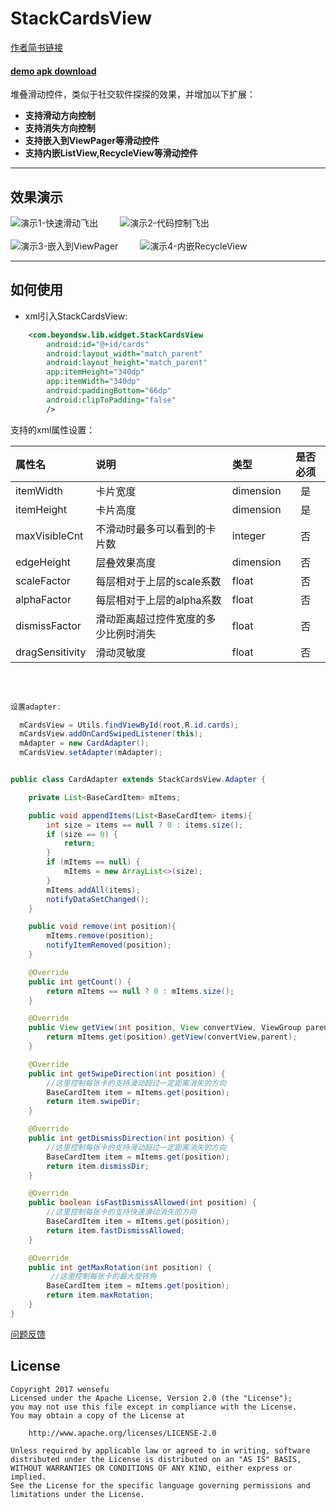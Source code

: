 # StackCardsView

[作者简书链接](https://www.jianshu.com/p/55c3e0e8be0c)

#### [demo apk download](https://github.com/wensefu/StackCardsView/blob/master/StackCardsView-demo.apk?raw=true)

堆叠滑动控件，类似于社交软件探探的效果，并增加以下扩展：

- **支持滑动方向控制**
- **支持消失方向控制**
- **支持嵌入到ViewPager等滑动控件**
- **支持内嵌ListView,RecycleView等滑动控件**


-------------------

效果演示
-------

 ![演示1-快速滑动飞出](demo-images/demo1.gif)&ensp;&ensp;&ensp;&ensp;&ensp;![演示2-代码控制飞出](demo-images/demo2.gif)
<br/><br/>
![演示3-嵌入到ViewPager](demo-images/demo3.gif)&ensp;&ensp;&ensp;&ensp;&ensp;![演示4-内嵌RecycleView](demo-images/demo4.gif)

-------------------

如何使用
-------

 - xml引入StackCardsView:

``` xml
    <com.beyondsw.lib.widget.StackCardsView
        android:id="@+id/cards"
        android:layout_width="match_parent"
        android:layout_height="match_parent"
        app:itemHeight="340dp"
        app:itemWidth="340dp"
        android:paddingBottom="66dp"
        android:clipToPadding="false"
        />
```
支持的xml属性设置：

| 属性名 |    说明 | 类型  |是否必须|
| :-------- | :------| :-- |:--: |
| itemWidth  | 卡片宽度 |  dimension   |是|
| itemHeight     |   卡片高度 |  dimension  |是|
| maxVisibleCnt      |    不滑动时最多可以看到的卡片数 | integer  |否|
| edgeHeight      |    层叠效果高度 | dimension  |否|
| scaleFactor      |    每层相对于上层的scale系数 | float  |否|
| alphaFactor      |    每层相对于上层的alpha系数 | float  |否|
| dismissFactor      |    滑动距离超过控件宽度的多少比例时消失 | float  |否|
| dragSensitivity      |    滑动灵敏度 | float  |否|

<br/><br/>


``` java
设置adapter:

  mCardsView = Utils.findViewById(root,R.id.cards);
  mCardsView.addOnCardSwipedListener(this);
  mAdapter = new CardAdapter();
  mCardsView.setAdapter(mAdapter);


public class CardAdapter extends StackCardsView.Adapter {

    private List<BaseCardItem> mItems;

    public void appendItems(List<BaseCardItem> items){
        int size = items == null ? 0 : items.size();
        if (size == 0) {
            return;
        }
        if (mItems == null) {
            mItems = new ArrayList<>(size);
        }
        mItems.addAll(items);
        notifyDataSetChanged();
    }

    public void remove(int position){
        mItems.remove(position);
        notifyItemRemoved(position);
    }

    @Override
    public int getCount() {
        return mItems == null ? 0 : mItems.size();
    }

    @Override
    public View getView(int position, View convertView, ViewGroup parent) {
        return mItems.get(position).getView(convertView,parent);
    }

    @Override
    public int getSwipeDirection(int position) {
        //这里控制每张卡的支持滑动超过一定距离消失的方向
        BaseCardItem item = mItems.get(position);
        return item.swipeDir;
    }

    @Override
    public int getDismissDirection(int position) {
        //这里控制每张卡的支持滑动超过一定距离消失的方向
        BaseCardItem item = mItems.get(position);
        return item.dismissDir;
    }

    @Override
    public boolean isFastDismissAllowed(int position) {
        //这里控制每张卡的支持快速滑动消失的方向
        BaseCardItem item = mItems.get(position);
        return item.fastDismissAllowed;
    }

    @Override
    public int getMaxRotation(int position) {
         //这里控制每张卡的最大旋转角
        BaseCardItem item = mItems.get(position);
        return item.maxRotation;
    }
}
```


[问题反馈](https://github.com/wensefu/StackCardsView/issues "问题反馈")


License
-------

    Copyright 2017 wensefu
    Licensed under the Apache License, Version 2.0 (the "License");
    you may not use this file except in compliance with the License.
    You may obtain a copy of the License at

        http://www.apache.org/licenses/LICENSE-2.0

    Unless required by applicable law or agreed to in writing, software
    distributed under the License is distributed on an "AS IS" BASIS,
    WITHOUT WARRANTIES OR CONDITIONS OF ANY KIND, either express or implied.
    See the License for the specific language governing permissions and
    limitations under the License.